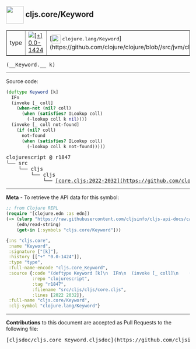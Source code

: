 ## <img width="48px" valign="middle" src="http://i.imgur.com/Hi20huC.png"> cljs.core/Keyword

 <table border="1">
<tr>

<td>type</td>
<td><a href="https://github.com/cljsinfo/cljs-api-docs/tree/0.0-1424"><img valign="middle" alt="[+] 0.0-1424" src="https://img.shields.io/badge/+-0.0--1424-lightgrey.svg"></a> </td>
<td>
[<img height="24px" valign="middle" src="http://i.imgur.com/1GjPKvB.png"> <samp>clojure.lang/Keyword</samp>](https://github.com/clojure/clojure/blob//src/jvm/clojure/lang/Keyword.java)
</td>
</tr>
</table>

 <samp>
(__Keyword.__ k)<br>
</samp>

---





Source code:

```clj
(deftype Keyword [k]
  IFn
  (invoke [_ coll]
    (when-not (nil? coll)
      (when (satisfies? ILookup coll)
        (-lookup coll k nil))))
  (invoke [_ coll not-found]
    (if (nil? coll)
      not-found
      (when (satisfies? ILookup coll)
        (-lookup coll k not-found)))))
```

 <pre>
clojurescript @ r1847
└── src
    └── cljs
        └── cljs
            └── <ins>[core.cljs:2022-2032](https://github.com/clojure/clojurescript/blob/r1847/src/cljs/cljs/core.cljs#L2022-L2032)</ins>
</pre>


---

__Meta__ - To retrieve the API data for this symbol:

```clj
;; from Clojure REPL
(require '[clojure.edn :as edn])
(-> (slurp "https://raw.githubusercontent.com/cljsinfo/cljs-api-docs/catalog/cljs-api.edn")
    (edn/read-string)
    (get-in [:symbols "cljs.core/Keyword"]))
```

```clj
{:ns "cljs.core",
 :name "Keyword",
 :signature ["[k]"],
 :history [["+" "0.0-1424"]],
 :type "type",
 :full-name-encode "cljs.core_Keyword",
 :source {:code "(deftype Keyword [k]\n  IFn\n  (invoke [_ coll]\n    (when-not (nil? coll)\n      (when (satisfies? ILookup coll)\n        (-lookup coll k nil))))\n  (invoke [_ coll not-found]\n    (if (nil? coll)\n      not-found\n      (when (satisfies? ILookup coll)\n        (-lookup coll k not-found)))))",
          :repo "clojurescript",
          :tag "r1847",
          :filename "src/cljs/cljs/core.cljs",
          :lines [2022 2032]},
 :full-name "cljs.core/Keyword",
 :clj-symbol "clojure.lang/Keyword"}

```

---

__Contributions__ to this document are accepted as Pull Requests to the following file:

 <pre>
[cljsdoc/cljs.core_Keyword.cljsdoc](https://github.com/cljsinfo/cljs-api-docs/blob/master/cljsdoc/cljs.core_Keyword.cljsdoc)
</pre>

